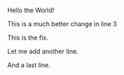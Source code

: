 Hello the World!

This is a much better change in line 3

This is the fix.

Let me add another line.

And a last line.